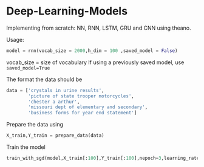 # Deep-Learning-Models
Implementing from scratch: NN, RNN, LSTM, GRU and CNN using theano. 

Usage:

```python
model = rnn(vocab_size = 2000,h_dim = 100 ,saved_model = False)
```
vocab_size = size of vocabulary
If using a previously saved model, use `saved_model=True`

The format the data should be 
```python
data = ['crystals in urine results',
        'picture of state trooper motorcycles',
        'chester a arthur',
        'missouri dept of elementary and secondary',
        'business forms for year end statement']
```
Prepare the data using
```python
X_train,Y_train = prepare_data(data)
```
Train the model
```python
train_with_sgd(model,X_train[:100],Y_train[:100],nepoch=3,learning_rate=0.01)
```
